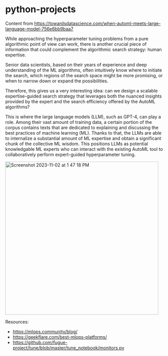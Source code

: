 # python-projects

Content from https://towardsdatascience.com/when-automl-meets-large-language-model-756e6bb9baa7

While approaching the hyperparameter tuning problems from a pure algorithmic point of view can work, there is another crucial piece of information that could complement the algorithmic search strategy: human expertise.

Senior data scientists, based on their years of experience and deep understanding of the ML algorithms, often intuitively know where to initiate the search, which regions of the search space might be more promising, or when to narrow down or expand the possibilities.

Therefore, this gives us a very interesting idea: can we design a scalable expertise-guided search strategy that leverages both the nuanced insights provided by the expert and the search efficiency offered by the AutoML algorithms?

This is where the large language models (LLM), such as GPT-4, can play a role. Among their vast amount of training data, a certain portion of the corpus contains texts that are dedicated to explaining and discussing the best practices of machine learning (ML). Thanks to that, the LLMs are able to internalize a substantial amount of ML expertise and obtain a significant chunk of the collective ML wisdom. This positions LLMs as potential knowledgable ML experts who can interact with the existing AutoML tool to collaboratively perform expert-guided hyperparameter tuning.

<img width="482" alt="Screenshot 2023-11-02 at 1 47 18 PM" src="https://github.com/andysingal/python-projects/assets/20493493/4a649cc9-cdae-43f6-b825-52fbfa8a6971">




Resources:
- https://mlops.community/blog/
- https://geekflare.com/best-mlops-platforms/
- https://github.com/fugue-project/tune/blob/master/tune_notebook/monitors.py 
